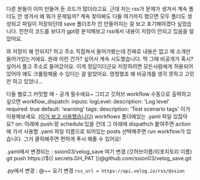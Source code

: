 <p>다른 분들이 이미 만들어 둔 코드가 많더라고요. 근데 저는 rss가 문제가 생겨서 계속 폴더도 안 생겨서 왜 뭐가 문제일까? 계속 찾아봐도 다들 여기까지 했으면 모두 폴더도 생성되고 파일이 저장되던데 save 폴더조차 안 만들어지는 걸 보고 포기해야겠다 싶었습니다. 천천히 코드를 보다가 gpt랑 분석해보고 rss에서 내용이 저장이 안되고 있음을 알았어요.</p>
<p>와 저장이 왜 안되지? 하고 주소 직접쳐서 들어가봤는데 진짜로 내용은 없고 제 소개만 들어가있는거에요. 원래 이런 건가? 싶어서 계속 시도했습니다.
딱 그때 비공개가 혹시? 싶어서 풀고 주소로 들어갔어요.
이게 정답이더군요 저장하려면 모든사람에게 허용되어있어야 얘도 크롤링해올 수 있다는 걸 알았어요. 멍청했죠 왜 비공개를 생각 못하고 고민만 하고 있었나...</p>
<p>다들 벨로그 커밋할 때 - 공개 필수에요~
그리고 깃허브 workflow 수동으로 출력하고 싶으면 
workflow_dispatch:
    inputs:
      logLevel:
        description: 'Log level'<br />        required: true
        default: 'warning'
      tags:
        description: 'Test scenario tags' 
이거 이용해보세요. <a href="https://www.hahwul.com/2020/10/18/how-to-trigger-github-action-manually/">(이거 보고 사용했습니다)</a>
workflows 폴더에있는 .yaml 파일 있잖아요? 
on: 아래에 push:랑 schedule:있을 건데 그 아래에 dispathch 붙여주면 action에 가서 사용할 .yaml 파일 이름으로 되어있는 posts 선택해주면 run workflow가 있습니다. 그거 클릭해주면 편하게 푸시 해줄 수 있어요!</p>
<p>.yaml에서 변경되는 :  ssion03/velog_save 여기 변경 (깃허브이름/리포지토리 이름)
git push https://${{ secrets.GH_PAT }}@github.com/ssion03/velog_save.git</p>
<p>.py에서 변경  : @~~ 요기 변경
<code>rss_url = https://api.velog.io/rss/@ssion</code></p>